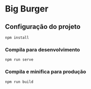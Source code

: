 # Big Burger

## Configuração do projeto
```
npm install
```

### Compila para desenvolvimento
```
npm run serve
```

### Compila e minifica para produção
```
npm run build
```

